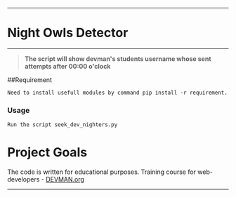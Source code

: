 ____
# Night Owls Detector
____

> **The script will show devman's students username whose sent  attempts after 00:00 o'clock**

##Requirement


```Need to install usefull modules by command pip install -r requirement.```
### Usage
    Run the script seek_dev_nighters.py

# Project Goals

The code is written for educational purposes. Training course for web-developers - [DEVMAN.org](https://devman.org)
____


